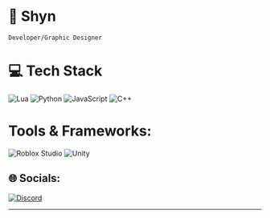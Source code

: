 # 🎀 Shyn

`Developer/Graphic Designer`

# 💻 Tech Stack

![Lua](https://img.shields.io/badge/-Lua-2C2D72?style=flat&logo=lua&logoColor=white)
![Python](https://img.shields.io/badge/-Python-3776AB?style=flat&logo=python&logoColor=white)
![JavaScript](https://img.shields.io/badge/-JavaScript-F7DF1E?style=flat&logo=javascript&logoColor=black)
![C++](https://img.shields.io/badge/-C%2B%2B-00599C?style=flat&logo=c%2B%2B&logoColor=white)

# Tools & Frameworks:
![Roblox Studio](https://img.shields.io/badge/-Roblox_Studio-000000?style=flat&logo=roblox&logoColor=white)
![Unity](https://img.shields.io/badge/-Unity-000000?style=flat&logo=unity&logoColor=white)

## 🌐 Socials:

[![Discord](https://img.shields.io/badge/-Discord-5865F2?style=flat&logo=discord&logoColor=white)](https://discordapp.com/users/266172141047775242)

---

